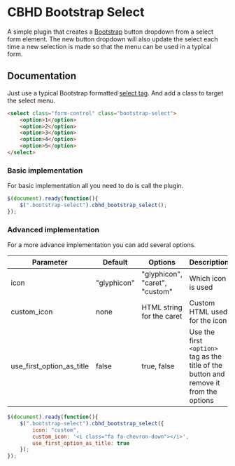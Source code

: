 # CBHD Bootstrap Select

A simple plugin that creates a [Bootstrap](http://getbootstrap.com) button dropdown from a select form element. The new button dropdown will also update the select each time a new selection is made so that the menu can be used in a typical form. 


## Documentation

Just use a typical Bootstrap formatted [select tag](http://getbootstrap.com/css/#forms). And add a class to target the select menu.

```html
<select class="form-control" class="bootstrap-select">
	<option>1</option>
	<option>2</option>
	<option>3</option>
	<option>4</option>
	<option>5</option>
</select>
```

### Basic implementation

For basic implementation all you need to do is call the plugin.

```js
$(document).ready(function(){
	$(".bootstrap-select").cbhd_bootstrap_select();
});
```

### Advanced implementation

For a more advance implementation you can add several options.

| Parameter  | Default | Options | Description |
| ------------- | ------------- | ------------- | ------------- |
| icon | "glyphicon" | "glyphicon", "caret", "custom" | Which icon is used
| custom_icon  | none | HTML string for the caret | Custom HTML used for the icon
| use_first_option_as_title | false | true, false | Use the first ```<option>``` tag as the title of the button and remove it from the options

```js
$(document).ready(function(){
	$(".bootstrap-select").cbhd_bootstrap_select({ 
		icon: "custom",
		custom_icon: '<i class="fa fa-chevron-down"></i>',
		use_first_option_as_title: true
	});
});
```

